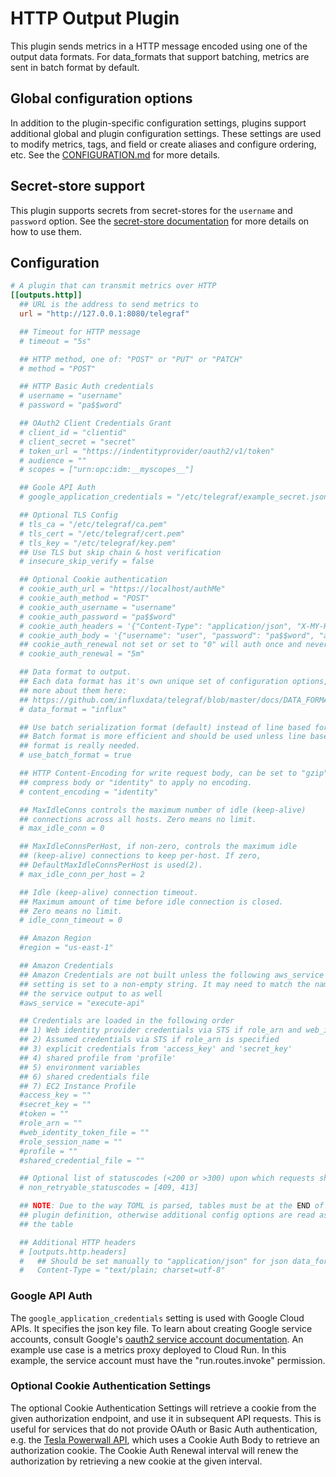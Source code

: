 # HTTP Output Plugin

This plugin sends metrics in a HTTP message encoded using one of the output data
formats. For data_formats that support batching, metrics are sent in batch
format by default.

## Global configuration options <!-- @/docs/includes/plugin_config.md -->

In addition to the plugin-specific configuration settings, plugins support
additional global and plugin configuration settings. These settings are used to
modify metrics, tags, and field or create aliases and configure ordering, etc.
See the [CONFIGURATION.md][CONFIGURATION.md] for more details.

[CONFIGURATION.md]: ../../../docs/CONFIGURATION.md#plugins

## Secret-store support

This plugin supports secrets from secret-stores for the `username` and
`password` option.
See the [secret-store documentation][SECRETSTORE] for more details on how
to use them.

[SECRETSTORE]: ../../../docs/CONFIGURATION.md#secret-store-secrets

## Configuration

```toml @sample.conf
# A plugin that can transmit metrics over HTTP
[[outputs.http]]
  ## URL is the address to send metrics to
  url = "http://127.0.0.1:8080/telegraf"

  ## Timeout for HTTP message
  # timeout = "5s"

  ## HTTP method, one of: "POST" or "PUT" or "PATCH"
  # method = "POST"

  ## HTTP Basic Auth credentials
  # username = "username"
  # password = "pa$$word"

  ## OAuth2 Client Credentials Grant
  # client_id = "clientid"
  # client_secret = "secret"
  # token_url = "https://indentityprovider/oauth2/v1/token"
  # audience = ""
  # scopes = ["urn:opc:idm:__myscopes__"]

  ## Goole API Auth
  # google_application_credentials = "/etc/telegraf/example_secret.json"

  ## Optional TLS Config
  # tls_ca = "/etc/telegraf/ca.pem"
  # tls_cert = "/etc/telegraf/cert.pem"
  # tls_key = "/etc/telegraf/key.pem"
  ## Use TLS but skip chain & host verification
  # insecure_skip_verify = false

  ## Optional Cookie authentication
  # cookie_auth_url = "https://localhost/authMe"
  # cookie_auth_method = "POST"
  # cookie_auth_username = "username"
  # cookie_auth_password = "pa$$word"
  # cookie_auth_headers = '{"Content-Type": "application/json", "X-MY-HEADER":"hello"}'
  # cookie_auth_body = '{"username": "user", "password": "pa$$word", "authenticate": "me"}'
  ## cookie_auth_renewal not set or set to "0" will auth once and never renew the cookie
  # cookie_auth_renewal = "5m"

  ## Data format to output.
  ## Each data format has it's own unique set of configuration options, read
  ## more about them here:
  ## https://github.com/influxdata/telegraf/blob/master/docs/DATA_FORMATS_OUTPUT.md
  # data_format = "influx"

  ## Use batch serialization format (default) instead of line based format.
  ## Batch format is more efficient and should be used unless line based
  ## format is really needed.
  # use_batch_format = true

  ## HTTP Content-Encoding for write request body, can be set to "gzip" to
  ## compress body or "identity" to apply no encoding.
  # content_encoding = "identity"

  ## MaxIdleConns controls the maximum number of idle (keep-alive)
  ## connections across all hosts. Zero means no limit.
  # max_idle_conn = 0

  ## MaxIdleConnsPerHost, if non-zero, controls the maximum idle
  ## (keep-alive) connections to keep per-host. If zero,
  ## DefaultMaxIdleConnsPerHost is used(2).
  # max_idle_conn_per_host = 2

  ## Idle (keep-alive) connection timeout.
  ## Maximum amount of time before idle connection is closed.
  ## Zero means no limit.
  # idle_conn_timeout = 0

  ## Amazon Region
  #region = "us-east-1"

  ## Amazon Credentials
  ## Amazon Credentials are not built unless the following aws_service
  ## setting is set to a non-empty string. It may need to match the name of
  ## the service output to as well
  #aws_service = "execute-api"

  ## Credentials are loaded in the following order
  ## 1) Web identity provider credentials via STS if role_arn and web_identity_token_file are specified
  ## 2) Assumed credentials via STS if role_arn is specified
  ## 3) explicit credentials from 'access_key' and 'secret_key'
  ## 4) shared profile from 'profile'
  ## 5) environment variables
  ## 6) shared credentials file
  ## 7) EC2 Instance Profile
  #access_key = ""
  #secret_key = ""
  #token = ""
  #role_arn = ""
  #web_identity_token_file = ""
  #role_session_name = ""
  #profile = ""
  #shared_credential_file = ""

  ## Optional list of statuscodes (<200 or >300) upon which requests should not be retried
  # non_retryable_statuscodes = [409, 413]

  ## NOTE: Due to the way TOML is parsed, tables must be at the END of the
  ## plugin definition, otherwise additional config options are read as part of
  ## the table

  ## Additional HTTP headers
  # [outputs.http.headers]
  #   ## Should be set manually to "application/json" for json data_format
  #   Content-Type = "text/plain; charset=utf-8"
```

### Google API Auth

The `google_application_credentials` setting is used with Google Cloud APIs.
It specifies the json key file. To learn about creating Google service accounts,
consult Google's [oauth2 service account documentation][create_service_account].
An example use case is a metrics proxy deployed to Cloud Run. In this example,
the service account must have the "run.routes.invoke" permission.

[create_service_account]: https://cloud.google.com/docs/authentication/production#create_service_account

### Optional Cookie Authentication Settings

The optional Cookie Authentication Settings will retrieve a cookie from the
given authorization endpoint, and use it in subsequent API requests.  This is
useful for services that do not provide OAuth or Basic Auth authentication,
e.g. the [Tesla Powerwall API][powerwall], which uses a Cookie Auth Body to
retrieve an authorization cookie.  The Cookie Auth Renewal interval will renew
the authorization by retrieving a new cookie at the given interval.

[powerwall]: https://www.tesla.com/support/energy/powerwall/own/monitoring-from-home-network
